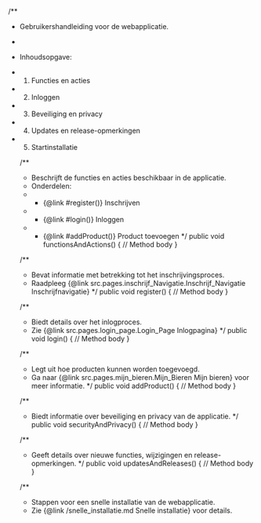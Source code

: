 /**
* Gebruikershandleiding voor de webapplicatie.
*
* Inhoudsopgave:
* 1. Functies en acties
* 2. Inloggen
* 3. Beveiliging en privacy
* 4. Updates en release-opmerkingen
* 5. Startinstallatie


  /**
  * Beschrijft de functies en acties beschikbaar in de applicatie.
  * Onderdelen:
  * - {@link #register()} Inschrijven
  * - {@link #login()} Inloggen
  * - {@link #addProduct()} Product toevoegen
      */
      public void functionsAndActions() {
      // Method body
      }

  /**
  * Bevat informatie met betrekking tot het inschrijvingsproces.
  * Raadpleeg {@link src.pages.inschrijf_Navigatie.Inschrijf_Navigatie Inschrijfnavigatie}
    */
    public void register() {
    // Method body
    }

  /**
  * Biedt details over het inlogproces.
  * Zie {@link src.pages.login_page.Login_Page Inlogpagina}
    */
    public void login() {
    // Method body
    }

  /**
  * Legt uit hoe producten kunnen worden toegevoegd.
  * Ga naar {@link src.pages.mijn_bieren.Mijn_Bieren Mijn bieren} voor meer informatie.
    */
    public void addProduct() {
    // Method body
    }

  /**
  * Biedt informatie over beveiliging en privacy van de applicatie.
    */
    public void securityAndPrivacy() {
    // Method body
    }

  /**
  * Geeft details over nieuwe functies, wijzigingen en release-opmerkingen.
    */
    public void updatesAndReleases() {
    // Method body
    }

  /**
  * Stappen voor een snelle installatie van de webapplicatie.
  * Zie {@link /snelle_installatie.md Snelle installatie} voor details.
  

